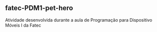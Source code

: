 ## fatec-PDM1-pet-hero
Atividade desenvolvida durante a aula de Programação para Dispositivo Móveis I da Fatec
